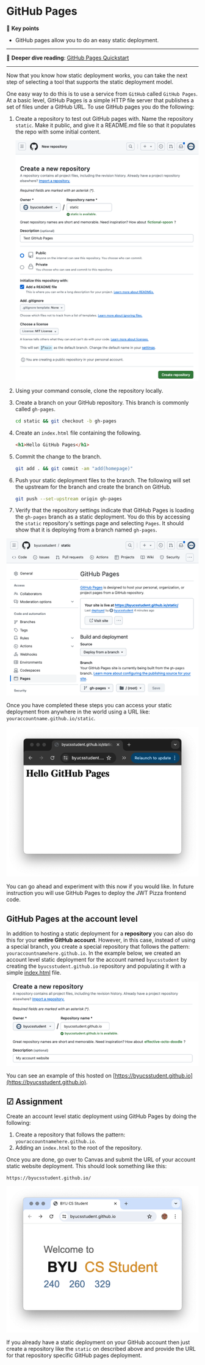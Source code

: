 # GitHub Pages

🔑 **Key points**

- GitHub pages allow you to do an easy static deployment.

---

📖 **Deeper dive reading**: [GitHub Pages Quickstart](https://docs.github.com/en/pages/quickstart)

---

Now that you know how static deployment works, you can take the next step of selecting a tool that supports the static deployment model.

One easy way to do this is to use a service from `GitHub` called `GitHub Pages`. At a basic level, GitHub Pages is a simple HTTP file server that publishes a set of files under a GitHub URL. To use GitHub pages you do the following:

1. Create a repository to test out GitHub pages with. Name the repository `static`. Make it public, and give it a README.md file so that it populates the repo with some initial content.

   ![Create Pages Repository](createRepository.png)

1. Using your command console, clone the repository locally.
1. Create a branch on your GitHub repository. This branch is commonly called `gh-pages`.

   ```sh
   cd static && git checkout -b gh-pages
   ```

1. Create an `index.html` file containing the following.
   ```html
   <h1>Hello GitHub Pages</h1>
   ```
1. Commit the change to the branch.

   ```sh
   git add . && git commit -am "add(homepage)"
   ```

1. Push your static deployment files to the branch. The following will set the upstream for the branch and create the branch on GitHub.
   ```sh
   git push --set-upstream origin gh-pages
   ```
1. Verify that the repository settings indicate that GitHub Pages is loading the `gh-pages` branch as a static deployment. You do this by accessing the `static` repository's settings page and selecting `Pages`. It should show that it is deploying from a branch named `gh-pages`.

![GitHub settings configuration](gitHubPagesSettings.png)

Once you have completed these steps you can access your static deployment from anywhere in the world using a URL like: `youraccountname.github.io/static`.

![Browser display of static deployment](browserDisplay.png)

You can go ahead and experiment with this now if you would like. In future instruction you will use GitHub Pages to deploy the JWT Pizza frontend code.

## GitHub Pages at the account level

In addition to hosting a static deployment for a **repository** you can also do this for your **entire GitHub account**. However, in this case, instead of using a special branch, you create a special repository that follows the pattern: `youraccountnamehere.github.io`. In the example below, we created an account level static deployment for the account named `byucsstudent` by creating the `byucsstudent.github.io` repository and populating it with a simple [index.html](gitHubPagesExample/index.html) file.

![Create account GitHub pages](createAccountGitHubPages.png)

You can see an example of this hosted on [https://byucsstudent.github.io](https://byucsstudent.github.io).

## ☑ Assignment

Create an account level static deployment using GitHub Pages by doing the following:

1. Create a repository that follows the pattern: `youraccountnamehere.github.io`.
1. Adding an `index.html` to the root of the repository.

Once you are done, go over to Canvas and submit the URL of your account static website deployment. This should look something like this:

```
https://byucsstudent.github.io/
```

![Sample GitHub Pages site](sampleGitHubPagesSite.png)

If you already have a static deployment on your GitHub account then just create a repository like the `static` on described above and provide the URL for that repository specific GitHub pages deployment.
